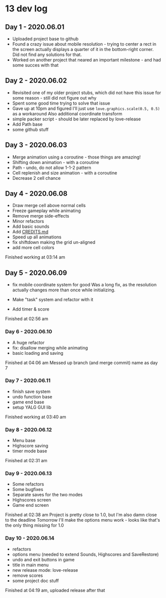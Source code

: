 # 13 dev log

## Day 1 - 2020.06.01

- Uploaded project base to github
- Found a crazy issue about mobile resolution - trying to center a rect in the screen actually displays a quarter of it in the bottom-right corner. Did not find any solutions for that.
- Worked on another project that neared an important milestone - and had some succes with that

## Day 2 - 2020.06.02

- Revisited one of my older project stubs, which did not have this issue for some reason - still did not figure out why
- Spent some good time trying to solve that issue
- Gave up at 10pm and figured I'll just use `love.graphics.scale(0.5, 0.5)` as a workaround
Also additional coordinate transform
- simple packer script - should be later replaced by love-release
- Add Path base
- some github stuff

## Day 3 - 2020.06.03

- Merge animation using a coroutine - those things are amazing!
- Shifting down animation - with a coroutine
- Path - undo, do not allow 1-1-2 pattern
- Cell replenish and size animation - with a coroutine
- Decrease 2 cell chance

## Day 4 - 2020.06.08

- Draw merge cell above normal cells
- Freeze gameplay while animating
- Remove merge side-effects
- Minor refactors
- Add basic sounds
- Add [CREDITS.md](CREDITS.md)
- Speed up all animations
- fix shiftdown making the grid un-aligned
- add more cell colors

Finished working at 03:14 am

## Day 5 - 2020.06.09

- fix mobile coordinate system for good
Was a long fix, as the resolution actually changes more than once while initializing.

- Make "task" system and refactor with it
- Add timer & score

Finished at 02:56 am

### Day 6 - 2020.06.10

- A huge refactor
- fix: disallow merging while animating
- basic loading and saving

Finished at 04:06 am
Messed up branch (and merge commit) name as day 7

### Day 7 - 2020.06.11

- finish save system
- undo function base
- game end base
- setup YALG GUI lib

Finished working at 03:40 am

### Day 8 - 2020.06.12

- Menu base
- Highscore saving
- timer mode base

Finished at 02:31 am

### Day 9 - 2020.06.13

- Some refactors
- Some bugfixes
- Separate saves for the two modes
- Highscores screen
- Game end screen

Finished at 02:38 am
Project is pretty close to 1.0, but I'm also damn close to the deadline
Tomorrow I'll make the options menu work - looks like that's the only thing missing for 1.0

### Day 10 - 2020.06.14

- refactors
- options menu (needed to extend Sounds, Highscores and SaveRestore)
- undo and exit buttons in game
- title in main menu
- new release mode: love-release
- remove scores
- some project doc stuff

Finished at 04:19 am, uploaded release after that